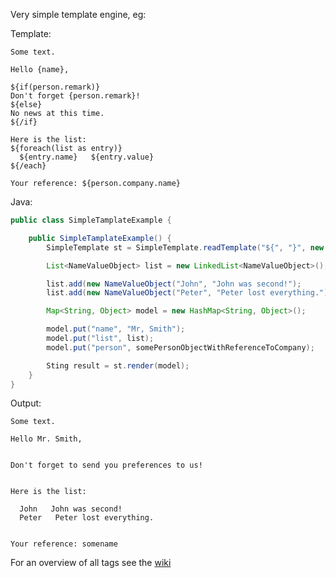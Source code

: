 Very simple template engine, eg:

Template:

```text
Some text.

Hello {name},

${if(person.remark)}
Don't forget {person.remark}!
${else}
No news at this time.
${/if}

Here is the list:
${foreach(list as entry)}
  ${entry.name}   ${entry.value}
${/each}

Your reference: ${person.company.name}
```

Java:

```java
public class SimpleTamplateExample {

    public SimpleTamplateExample() {
        SimpleTemplate st = SimpleTemplate.readTemplate("${", "}", new File("template.txt"));

        List<NameValueObject> list = new LinkedList<NameValueObject>();

        list.add(new NameValueObject("John", "John was second!");
        list.add(new NameValueObject("Peter", "Peter lost everything.");

        Map<String, Object> model = new HashMap<String, Object>();

        model.put("name", "Mr, Smith");
        model.put("list", list);
        model.put("person", somePersonObjectWithReferenceToCompany);

        Sting result = st.render(model);
    }
}
```

Output:

```text
Some text.

Hello Mr. Smith,


Don't forget to send you preferences to us!


Here is the list:

  John   John was second!
  Peter   Peter lost everything.


Your reference: somename
```

For an overview of all tags see the [wiki](https://github.com/rnentjes/Very-simple-templates/wiki)
